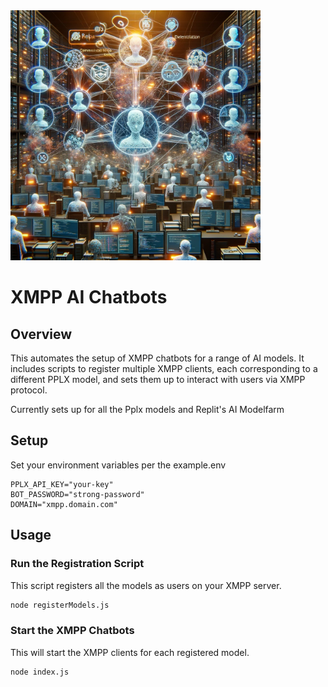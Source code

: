 <img src="assets/xmpp-bots.png" width="400px" />

# XMPP AI Chatbots

## Overview
This automates the setup of XMPP chatbots for a range of AI models. It includes scripts to register multiple XMPP clients, each corresponding to a different PPLX model, and sets them up to interact with users via XMPP protocol.

Currently sets up for all the Pplx models and Replit's AI Modelfarm

## Setup
Set your environment variables per the example.env
```
PPLX_API_KEY="your-key"
BOT_PASSWORD="strong-password"
DOMAIN="xmpp.domain.com"
```

## Usage
### Run the Registration Script
This script registers all the models as users on your XMPP server.

```bash
node registerModels.js
```

### Start the XMPP Chatbots
This will start the XMPP clients for each registered model.

```bash
node index.js
```
